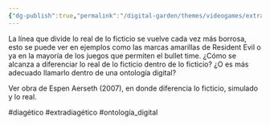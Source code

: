 ```yaml
---
{"dg-publish":true,"permalink":"/digital-garden/themes/videogames/extradiegetico-y-diagetico-lo-real-y-ficticio-en-el-videojuego/"}
---
```


La línea que divide lo real de lo ficticio se vuelve cada vez más borrosa, esto se puede ver en ejemplos como las marcas amarillas de Resident Evil o ya en la mayoría de los juegos que permiten el bullet time.
¿Cómo se alcanza a diferenciar lo real de lo ficticio dentro de lo ficticio? ¿O es más adecuado llamarlo dentro de una ontología digital? 

Ver obra de Espen Aerseth (2007), en donde diferencia lo ficticio, simulado y lo real.

#diagético #extradiagético #ontología_digital